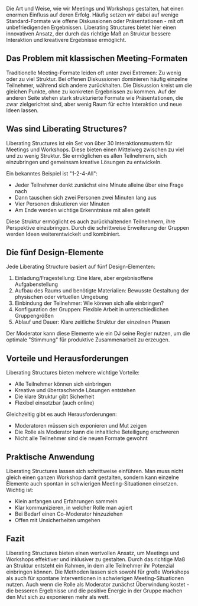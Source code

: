 Die Art und Weise, wie wir Meetings und Workshops gestalten, hat einen enormen Einfluss auf deren Erfolg. Häufig setzen wir dabei auf wenige Standard-Formate wie offene Diskussionen oder Präsentationen - mit oft unbefriedigenden Ergebnissen. Liberating Structures bietet hier einen innovativen Ansatz, der durch das richtige Maß an Struktur bessere Interaktion und kreativere Ergebnisse ermöglicht.

## Das Problem mit klassischen Meeting-Formaten

Traditionelle Meeting-Formate leiden oft unter zwei Extremen: Zu wenig oder zu viel Struktur. Bei offenen Diskussionen dominieren häufig einzelne Teilnehmer, während sich andere zurückhalten. Die Diskussion kreist um die gleichen Punkte, ohne zu konkreten Ergebnissen zu kommen. Auf der anderen Seite stehen stark strukturierte Formate wie Präsentationen, die zwar zielgerichtet sind, aber wenig Raum für echte Interaktion und neue Ideen lassen.

## Was sind Liberating Structures?

Liberating Structures ist ein Set von über 30 Interaktionsmustern für Meetings und Workshops. Diese bieten einen Mittelweg zwischen zu viel und zu wenig Struktur. Sie ermöglichen es allen Teilnehmern, sich einzubringen und gemeinsam kreative Lösungen zu entwickeln.

Ein bekanntes Beispiel ist "1-2-4-All":
- Jeder Teilnehmer denkt zunächst eine Minute alleine über eine Frage nach
- Dann tauschen sich zwei Personen zwei Minuten lang aus
- Vier Personen diskutieren vier Minuten
- Am Ende werden wichtige Erkenntnisse mit allen geteilt

Diese Struktur ermöglicht es auch zurückhaltenden Teilnehmern, ihre Perspektive einzubringen. Durch die schrittweise Erweiterung der Gruppen werden Ideen weiterentwickelt und kombiniert.

## Die fünf Design-Elemente

Jede Liberating Structure basiert auf fünf Design-Elementen:

1. Einladung/Fragestellung: Eine klare, aber ergebnisoffene Aufgabenstellung
2. Aufbau des Raums und benötigte Materialien: Bewusste Gestaltung der physischen oder virtuellen Umgebung
3. Einbindung der Teilnehmer: Wie können sich alle einbringen?
4. Konfiguration der Gruppen: Flexible Arbeit in unterschiedlichen Gruppengrößen
5. Ablauf und Dauer: Klare zeitliche Struktur der einzelnen Phasen

Der Moderator kann diese Elemente wie ein DJ seine Regler nutzen, um die optimale "Stimmung" für produktive Zusammenarbeit zu erzeugen.

## Vorteile und Herausforderungen

Liberating Structures bieten mehrere wichtige Vorteile:
- Alle Teilnehmer können sich einbringen
- Kreative und überraschende Lösungen entstehen
- Die klare Struktur gibt Sicherheit
- Flexibel einsetzbar (auch online)

Gleichzeitig gibt es auch Herausforderungen:
- Moderatoren müssen sich exponieren und Mut zeigen
- Die Rolle als Moderator kann die inhaltliche Beteiligung erschweren
- Nicht alle Teilnehmer sind die neuen Formate gewohnt

## Praktische Anwendung

Liberating Structures lassen sich schrittweise einführen. Man muss nicht gleich einen ganzen Workshop damit gestalten, sondern kann einzelne Elemente auch spontan in schwierigen Meeting-Situationen einsetzen. Wichtig ist:
- Klein anfangen und Erfahrungen sammeln
- Klar kommunizieren, in welcher Rolle man agiert
- Bei Bedarf einen Co-Moderator hinzuziehen
- Offen mit Unsicherheiten umgehen

## Fazit

Liberating Structures bieten einen wertvollen Ansatz, um Meetings und Workshops effektiver und inklusiver zu gestalten. Durch das richtige Maß an Struktur entsteht ein Rahmen, in dem alle Teilnehmer ihr Potenzial einbringen können. Die Methoden lassen sich sowohl für große Workshops als auch für spontane Interventionen in schwierigen Meeting-Situationen nutzen. Auch wenn die Rolle als Moderator zunächst Überwindung kostet - die besseren Ergebnisse und die positive Energie in der Gruppe machen den Mut sich zu exponieren mehr als wett.
